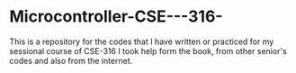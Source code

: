 # Microcontroller-CSE---316-

This is a repository for the codes that I have written or practiced for my sessional course of CSE-316
I took help form the book, from other senior's codes and also from the internet.
